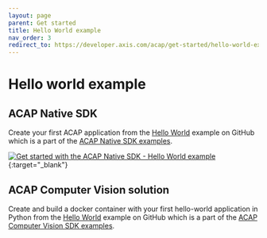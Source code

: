 ```yaml
---
layout: page
parent: Get started
title: Hello World example
nav_order: 3
redirect_to: https://developer.axis.com/acap/get-started/hello-world-example
---
```


# Hello world example

## ACAP Native SDK

Create your first ACAP application from the [Hello World](https://github.com/AxisCommunications/acap-native-sdk-examples/tree/main/hello-world) example on GitHub which is a part of the [ACAP Native SDK examples](https://github.com/AxisCommunications/acap-native-sdk-examples).

[![Get started with the ACAP Native SDK - Hello World example](https://img.youtube.com/vi/lVhQEGsbQuw/hqdefault.jpg)](https://www.youtube.com/watch?v=lVhQEGsbQuw){:target="_blank"}

## ACAP Computer Vision solution

Create and build a docker container with your first hello-world application in Python from the [Hello World](https://github.com/AxisCommunications/acap-computer-vision-sdk-examples/tree/main/hello-world-python) example on GitHub which is a part of the [ACAP Computer Vision SDK examples](https://github.com/AxisCommunications/acap-computer-vision-sdk-examples).

